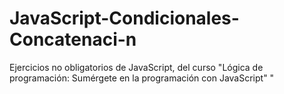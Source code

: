 # JavaScript-Condicionales-Concatenaci-n
Ejercicios no obligatorios de JavaScript, del curso "Lógica de programación: Sumérgete en la programación con JavaScript" "
